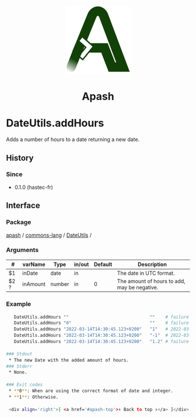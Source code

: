 
<div align='center' id='apash-top'>
  <a href='https://github.com/hastec-fr/apash'>
    <img alt='apash-logo' src='../../../../../../assets/apash-logo.svg'/>
  </a>

  # Apash
</div>


# DateUtils.addHours
Adds a number of hours to a date returning a new date.

## History
### Since
  * 0.1.0 (hastec-fr)

## Interface
### Package
<!-- apash.packageBegin -->
[apash](../../../apash.md) / [commons-lang](../../commons-lang.md) / [DateUtils](../DateUtils.md) / 
<!-- apash.packageEnd -->

### Arguments
 | #      | varName        | Type          | in/out   | Default    | Description                           |
 |--------|----------------|---------------|----------|------------|---------------------------------------|
 | $1     | inDate         | date          | in       |            | The date in UTC format.               |
 | $2 ?   | inAmount       | number        | in       | 0          | The amount of hours to add, may be negative. |

### Example
 ```bash
    DateUtils.addHours ""                               ""    # failure - ""
    DateUtils.addHours "0"                              ""    # failure - ""
    DateUtils.addHours "2022-03-14T14:30:45.123+0200"   "1"   # 2022-03-14T15:30:45.123+0200
    DateUtils.addHours "2022-03-14T14:30:45.123+0200"   "-1"  # 2022-03-13T13:30:45.123+0200
    DateUtils.addHours "2022-03-14T14:30:45.123+0200"   "1.2" # failure - ""

### Stdout
  * The new Date with the added amount of hours.
### Stderr
  * None.

### Exit codes
  * **0**: When are using the correct format of date and integer.
  * **1**: Otherwise.

  <div align='right'>[ <a href='#apash-top'>↑ Back to top ↑</a> ]</div>

